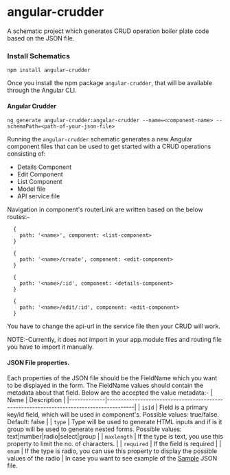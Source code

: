 # angular-crudder
A schematic project which generates CRUD operation boiler plate code based on the JSON file.

### Install Schematics
```
npm install angular-crudder
```

Once you install the npm package `angular-crudder`, that will be available through the Angular CLI.

#### Angular Crudder

```
ng generate angular-crudder:angular-crudder --name=<component-name> --schemaPath=<path-of-your-json-file>
```

Running the `angular-crudder` schematic generates a new Angular component files that can be used to get
started with a CRUD operations consisting of:

* Details Component
* Edit Component
* List Component
* Model file
* API service file

Navigation in component's routerLink are written based on the below routes:-
```
  {
    path: '<name>', component: <list-component>
  }
```
```
  {
    path: '<name>/create', component: <edit-component>
  }
```
```
  {
    path: '<name>/:id', component: <details-component>
  }
```
```
  {
    path: '<name>/edit/:id', component: <edit-component>
  }
```

You have to change the api-url in the service file then your CRUD will work.

NOTE:-Currently, it does not import in your app.module files and routing file you have to import it manually.
#### JSON File properties.

Each properties of the JSON file should be the FieldName which you want to be displayed in the form. The FieldName values should contain the metadata about that field. Below are the accepted the value metadata:-
| Name        | Description                                                                            |
|-------------|----------------------------------------------------------------------------------------|
| `isId`      | Field is a primary key/id field, which will be used in component's. Possible values: true/false. Default: false                                                                                                                |
| `type`      | Type will be used to generate HTML inputs and if is it group will be used to generate nested forms. Possible values: text|number|radio|select|group                                                                         |
| `maxlength` | If the type is text, you use this property to limit the no. of characters.             |
| `required`  | If the field is required                                                               |
| `enum`      | If the type is radio, you can use this property to display the possible values of the radio                                                                                                                                    |
In case you want to see example of the [Sample](LINK) JSON file.
